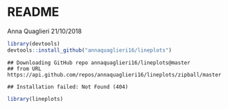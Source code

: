 README
================
Anna Quaglieri
21/10/2018

``` r
library(devtools)
devtools::install_github("annaquaglieri16/lineplots")
```

    ## Downloading GitHub repo annaquaglieri16/lineplots@master
    ## from URL https://api.github.com/repos/annaquaglieri16/lineplots/zipball/master

    ## Installation failed: Not Found (404)

``` r
library(lineplots)
```
